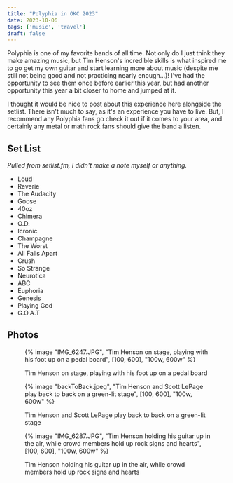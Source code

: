 ```yaml
---
title: "Polyphia in OKC 2023"
date: 2023-10-06
tags: ['music', 'travel']
draft: false
---
```


Polyphia is one of my favorite bands of all time. Not only do I just think they make amazing music, but Tim Henson's incredible skills is what inspired me to go get my own guitar and start learning more about music (despite me still not being good and not practicing nearly enough...)! I've had the opportunity to see them once before earlier this year, but had another opportunity this year a bit closer to home and jumped at it.

I thought it would be nice to post about this experience here alongside the setlist. There isn't much to say, as it's an experience you have to live. But, I recommend any Polyphia fans go check it out if it comes to your area, and certainly any metal or math rock fans should give the band a listen.

## Set List
*Pulled from setlist.fm, I didn't make a note myself or anything.*
- Loud
- Reverie
- The Audacity
- Goose
- 40oz
- Chimera
- O.D.
- Icronic
- Champagne
- The Worst
- All Falls Apart
- Crush
- So Strange
- Neurotica
- ABC
- Euphoria
- Genesis
- Playing God
- G.O.A.T

## Photos

<!--TODO: responsive image shortcodes, figure captions-->

<figure>

{% image "IMG_6247.JPG", "Tim Henson on stage, playing with his foot up on a pedal board", [100, 600], "100w, 600w" %}

<figcaption>Tim Henson on stage, playing with his foot up on a pedal board</figcaption>

</figure>

<figure>

{% image "backToBack.jpeg", "Tim Henson and Scott LePage play back to back on a green-lit stage", [100, 600], "100w, 600w" %}

<figcaption>Tim Henson and Scott LePage play back to back on a green-lit stage</figcaption>

</figure>

<figure>

{% image "IMG_6287.JPG", "Tim Henson holding his guitar up in the air, while crowd members hold up rock signs and hearts", [100, 600], "100w, 600w" %}

<figcaption>Tim Henson holding his guitar up in the air, while crowd members hold up rock signs and hearts</figcaption>

</figure>

